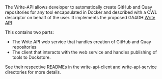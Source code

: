 The Write-API allows developer to automatically create GitHub and Quay repositories for any tool encapsulated in Docker and described with a CWL descriptor on behalf of the user.
It implements the proposed GA4GH [Write API](https://github.com/ga4gh/tool-registry-schemas/blob/feature/write_api_presentation/src/main/resources/swagger/ga4gh-tool-discovery.yaml)

This contains two parts:
- The Write API web service that handles creation of GitHub and Quay repositories
- The client that interacts with the web service and handles publishing of tools to Dockstore.

See their respective READMEs in the write-api-client and write-api-service directories for more details.

